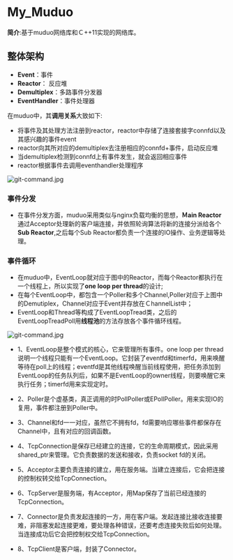 # My_Muduo
**简介**:基于muduo网络库和Ｃ++11实现的网络库。

## 整体架构
- **Event**：事件
- **Reactor**： 反应堆
- **Demultiplex**：多路事件分发器
- **EventHandler**：事件处理器

在muduo中，其**调用关系**大致如下:
- 将事件及其处理方法注册到reactor，reactor中存储了连接套接字connfd以及其感兴趣的事件event
- reactor向其所对应的demultiplex去注册相应的connfd+事件，启动反应堆
- 当demultiplex检测到connfd上有事件发生，就会返回相应事件
- reactor根据事件去调用eventhandler处理程序

![git-command.jpg](https://img-blog.csdnimg.cn/20210214113852361.png?x-oss-process=image/watermark,type_ZmFuZ3poZW5naGVpdGk,shadow_10,text_aHR0cHM6Ly9ibG9nLmNzZG4ubmV0L3NoZW5taW5neHVlSVQ=,size_16,color_FFFFFF,t_70)

### 事件分发
- 在事件分发方面，muduo采用类似与nginx负载均衡的思想，**Ｍain Reactor**通过Acceptor处理新的客户端连接，并依照轮询算法将新的连接分派给各个**Sub Reactor**,之后每个Sub Reactor都负责一个连接的IO操作、业务逻辑等处理。

### 事件循环
- 在muduo中，EventLoop就对应于图中的Reactor，而每个Reactor都执行在一个线程上，所以实现了**one loop per thread**的设计;
- 在每个EventLoop中，都包含一个Poller和多个Channel,Poller对应于上图中的Demutiplex，Channel对应于Event并存放在ＣhannelList中；
- EventLoop和Thread等构成了EventLoopTread类，之后的EventLoopTreadPoll用**线程池**的方法存放各个事件循环线程。

![git-command.jpg](https://img-blog.csdn.net/20150731164408996)

- 1、EventLoop是整个模式的核心，它来管理所有事件。one loop per thread说明一个线程只能有一个EventLoop。它封装了eventfd和timerfd，用来唤醒等待在poll上的线程；eventfd是其他线程唤醒当前线程使用，把任务添加到EventLoop的任务队列后，如果不是EventLoop的owner线程，则要唤醒它来执行任务；timerfd用来实现定时。

- 2、Poller是个虚基类，真正调用的时PollPoller或EPollPoller。用来实现IO的复用，事件都注册到Poller中。

- 3、Channel和fd一一对应，虽然它不拥有fd，fd需要响应哪些事件都保存在Channel中，且有对应的回调函数。

- 4、TcpConnection是保存已经建立的连接，它的生命周期模式，因此采用shared_ptr来管理。它负责数据的发送和接收，负责socket fd的关闭。

- 5、Acceptor主要负责连接的建立，用在服务端。当建立连接后，它会把连接的控制权转交给TcpConnection。

- 6、TcpServer是服务端，有Acceptor，用Map保存了当前已经连接的TcpConnection。

- 7、Connector是负责发起连接的一方，用在客户端。发起连接比接收连接要难，非阻塞发起连接更难，要处理各种错误，还要考虑连接失败后如何处理。当连接成功后它会把控制权交给TcpConnection。

- 8、TcpClient是客户端，封装了Connector。

